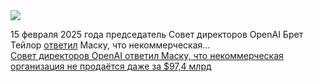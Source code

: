 <!--2025-02-15 08:56:20-->
<div class="yb">
  <div class="rss smaller1 habr"><img src="https://habrastorage.org/getpro/habr/upload_files/993/d5d/274/993d5d274d68b94ac8771edc9365d5ef.png" /><p>15&nbsp;февраля 2025&nbsp;года председатель Совет директоров OpenAI Брет Тейлор <a href="https://edition.cnn.com/2025/02/14/tech/openai-board-rejects-musk-purchase-offer/index.html" rel="noopener noreferrer nofollow">ответил</a> Маску, что&nbsp;некоммерческая... <br><a class="light" href="https://habr.com/ru/news/882798/?utm_source=habrahabr&utm_medium=rss&utm_campaign=882798">Совет директоров OpenAI ответил Маску, что некоммерческая организация не продаётся даже за $97,4 млрд</a></div>
</div>
